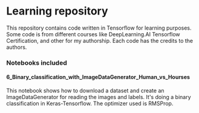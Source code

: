 # Learning repository

This repository contains code written in Tensorflow for learning purposes.
Some code is from different courses like DeepLearning.AI Tensorflow Certification, and other for my authorship.
Each code has the credits to the authors.

### Notebooks included

#### 6_Binary_classification_with_ImageDataGenerator_Human_vs_Hourses
This notebook shows how to download a dataset and create an ImageDataGenerator for reading the images and labels. It's doing a binary classification in Keras-Tensorflow. 
The optimizer used is RMSProp.
